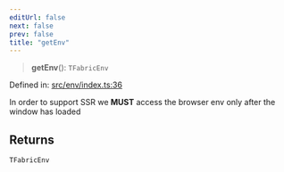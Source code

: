 ```yaml
---
editUrl: false
next: false
prev: false
title: "getEnv"
---
```


> **getEnv**(): `TFabricEnv`

Defined in: [src/env/index.ts:36](https://github.com/fabricjs/fabric.js/blob/b4f67b1cfd353d0e2763b168e07bce6b67895452/src/env/index.ts#L36)

In order to support SSR we **MUST** access the browser env only after the window has loaded

## Returns

`TFabricEnv`
